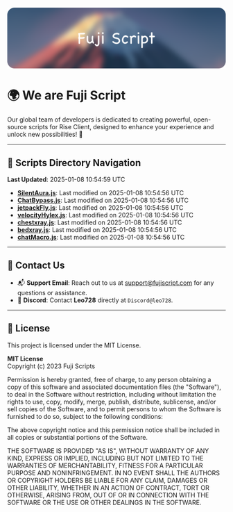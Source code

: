 ![Banner](.github/b.webp)

# 🌍 **We are Fuji Script**

Our global team of developers is dedicated to creating powerful, open-source scripts for Rise Client, designed to enhance your experience and unlock new possibilities! 🌟

---
<!-- SCRIPTS_NAVIGATION_START -->
## 📂 **Scripts Directory Navigation**

**Last Updated**: 2025-01-08 10:54:59 UTC

- **[SilentAura.js](scripts/SilentAura.js)**: Last modified on 2025-01-08 10:54:56 UTC
- **[ChatBypass.js](scripts/ChatBypass.js)**: Last modified on 2025-01-08 10:54:56 UTC
- **[jetpackFly.js](scripts/jetpackFly.js)**: Last modified on 2025-01-08 10:54:56 UTC
- **[velocityHylex.js](scripts/velocityHylex.js)**: Last modified on 2025-01-08 10:54:56 UTC
- **[chestxray.js](scripts/chestxray.js)**: Last modified on 2025-01-08 10:54:56 UTC
- **[bedxray.js](scripts/bedxray.js)**: Last modified on 2025-01-08 10:54:56 UTC
- **[chatMacro.js](scripts/chatMacro.js)**: Last modified on 2025-01-08 10:54:56 UTC

<!-- SCRIPTS_NAVIGATION_END -->

---

## 💬 **Contact Us**  
- 📬 **Support Email**: Reach out to us at [support@fujiscript.com](mailto:support@fujiscript.com) for any questions or assistance.  
- 💬 **Discord**: Contact **Leo728** directly at `Discord@leo728`.

---

## 📜 **License**

This project is licensed under the MIT License.  

**MIT License**  
Copyright (c) 2023 Fuji Scripts  

Permission is hereby granted, free of charge, to any person obtaining a copy of this software and associated documentation files (the "Software"), to deal in the Software without restriction, including without limitation the rights to use, copy, modify, merge, publish, distribute, sublicense, and/or sell copies of the Software, and to permit persons to whom the Software is furnished to do so, subject to the following conditions:  

The above copyright notice and this permission notice shall be included in all copies or substantial portions of the Software.  

THE SOFTWARE IS PROVIDED "AS IS", WITHOUT WARRANTY OF ANY KIND, EXPRESS OR IMPLIED, INCLUDING BUT NOT LIMITED TO THE WARRANTIES OF MERCHANTABILITY, FITNESS FOR A PARTICULAR PURPOSE AND NONINFRINGEMENT. IN NO EVENT SHALL THE AUTHORS OR COPYRIGHT HOLDERS BE LIABLE FOR ANY CLAIM, DAMAGES OR OTHER LIABILITY, WHETHER IN AN ACTION OF CONTRACT, TORT OR OTHERWISE, ARISING FROM, OUT OF OR IN CONNECTION WITH THE SOFTWARE OR THE USE OR OTHER DEALINGS IN THE SOFTWARE.  

